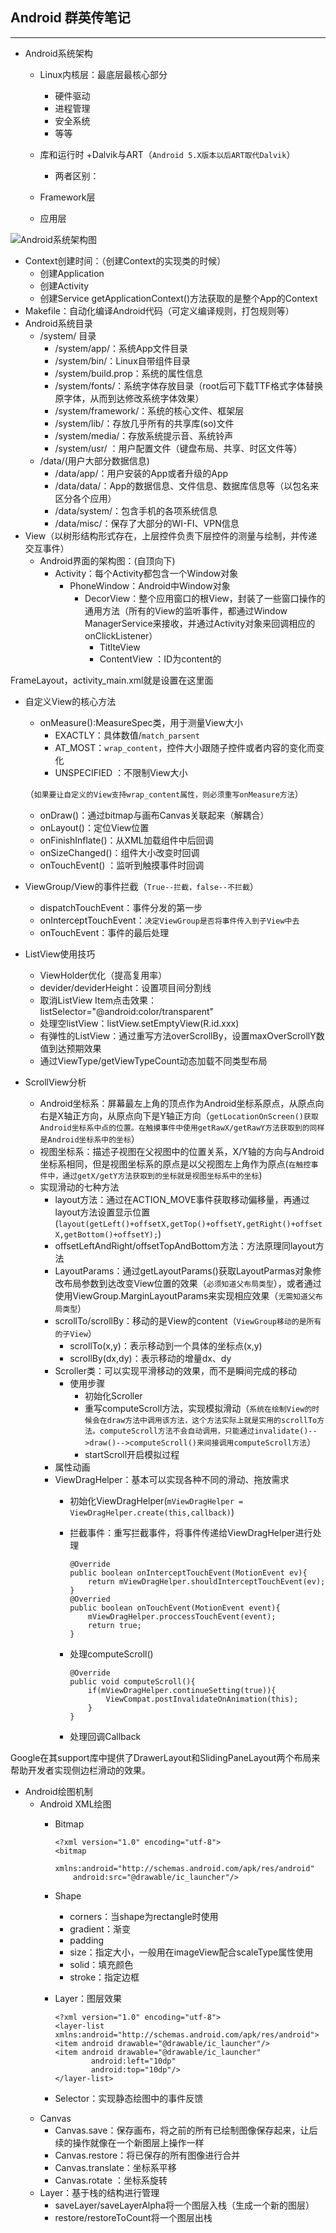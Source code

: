 ## Android 群英传笔记
---
+ Android系统架构
	+ Linux内核层：最底层最核心部分
		+ 硬件驱动
		+ 进程管理
		+ 安全系统
		+ 等等 
	+ 库和运行时
		+Dalvik与ART（`Android 5.X版本以后ART取代Dalvik`）
		
		+ 两者区别： 
	+ Framework层
	+ 应用层

![Android系统架构图](./images/android_struct.jpg)

+ Context创建时间：（创建Context的实现类的时候）
	+ 创建Application
	+ 创建Activity
	+ 创建Service
getApplicationContext()方法获取的是整个App的Context
+ Makefile：自动化编译Android代码（可定义编译规则，打包规则等）
+ Android系统目录
	+ /system/ 目录 
		+ /system/app/：系统App文件目录
		+ /system/bin/：Linux自带组件目录
		+ /system/build.prop：系统的属性信息
		+ /system/fonts/：系统字体存放目录（root后可下载TTF格式字体替换原字体，从而到达修改系统字体效果）
		+ /system/framework/：系统的核心文件、框架层
		+ /system/lib/：存放几乎所有的共享库(so)文件
		+ /system/media/：存放系统提示音、系统铃声
		+ /system/usr/  ：用户配置文件（键盘布局、共享、时区文件等）
	+ /data/(用户大部分数据信息)
		+ /data/app/：用户安装的App或者升级的App
		+ /data/data/：App的数据信息、文件信息、数据库信息等（以包名来区分各个应用）
		+ /data/system/：包含手机的各项系统信息
		+ /data/misc/：保存了大部分的WI-FI、VPN信息
+ View（以树形结构形式存在，上层控件负责下层控件的测量与绘制，并传递交互事件） 
	+ Android界面的架构图：(自顶向下)
		+ Activity：每个Activity都包含一个Window对象
			+ PhoneWindow：Android中Window对象
				+ DecorView：整个应用窗口的根View，封装了一些窗口操作的通用方法（所有的View的监听事件，都通过Window ManagerService来接收，并通过Activity对象来回调相应的onClickListener）
					+ TitlteView
					+ ContentView ：ID为content的

 FrameLayout，activity_main.xml就是设置在这里面
 
+ 自定义View的核心方法
 	+ onMeasure():MeasureSpec类，用于测量View大小
 		+ EXACTLY：具体数值/`match_parsent`
 		+ AT_MOST：`wrap_content`，控件大小跟随子控件或者内容的变化而变化
 		+ UNSPECIFIED ：不限制View大小
 	
 	（`如果要让自定义的View支持wrap_content属性，则必须重写onMeasure方法`）
 	
 	+ onDraw()：通过bitmap与画布Canvas关联起来（解耦合）
 	+ onLayout()：定位View位置
 	+ onFinishInflate()：从XML加载组件中后回调
 	+ onSizeChanged()：组件大小改变时回调
 	+ onTouchEvent() ：监听到触摸事件时回调
 
 + ViewGroup/View的事件拦截（`True--拦截，false--不拦截`）
 	+ dispatchTouchEvent：事件分发的第一步
 	+ onInterceptTouchEvent：`决定ViewGroup是否将事件传入到子View中去` 
 	+ onTouchEvent：事件的最后处理
 
+ ListView使用技巧
 	+ ViewHolder优化（提高复用率）
 	+ devider/deviderHeight：设置项目间分割线
 	+ 取消ListView Item点击效果：listSelector="@android:color/transparent"
 	+ 处理空listView：listView.setEmptyView(R.id.xxx)
 	+ 有弹性的ListView：通过重写方法overScrollBy，设置maxOverScrollY数值到达预期效果
 	+ 通过ViewType/getViewTypeCount动态加载不同类型布局
+ ScrollView分析
 	+ Android坐标系：屏幕最左上角的顶点作为Android坐标系原点，从原点向右是X轴正方向，从原点向下是Y轴正方向（`getLocationOnScreen()获取Android坐标系中点的位置。在触摸事件中使用getRawX/getRawY方法获取到的同样是Android坐标系中的坐标`）
 	+ 视图坐标系：描述子视图在父视图中的位置关系，X/Y轴的方向与Android坐标系相同，但是视图坐标系的原点是以父视图左上角作为原点(`在触控事件中，通过getX/getY方法获取到的坐标就是视图坐标系中的坐标`)
 	+ 实现滑动的七种方法
 		+ layout方法：通过在ACTION_MOVE事件获取移动偏移量，再通过layout方法设置显示位置(`layout(getLeft()+offsetX,getTop()+offsetY,getRight()+offsetX,getBottom()+offsetY);`)
 		+  offsetLeftAndRight/offsetTopAndBottom方法：方法原理同layout方法
 		+  LayoutParams：通过getLayoutParams()获取LayoutParmas对象修改布局参数到达改变View位置的效果（`必须知道父布局类型`），或者通过使用ViewGroup.MarginLayoutParams来实现相应效果（`无需知道父布局类型`）
 		+  scrollTo/scrollBy：移动的是View的content（`ViewGroup移动的是所有的子View`）
 			+ scrollTo(x,y)：表示移动到一个具体的坐标点(x,y)
 			+ scrollBy(dx,dy)：表示移动的增量dx、dy 
 		+  Scroller类：可以实现平滑移动的效果，而不是瞬间完成的移动
 			+ 使用步骤
 				+ 初始化Scroller
 				+ 重写computeScroll方法，实现模拟滑动（`系统在绘制View的时候会在draw方法中调用该方法，这个方法实际上就是实用的scrollTo方法。computeScroll方法不会自动调用，只能通过invalidate()-->draw()-->computeScroll()来间接调用computeScroll方法`）   
 				+ startScroll开启模拟过程
 		+ 属性动画
 		+ ViewDragHelper：基本可以实现各种不同的滑动、拖放需求
 			+ 初始化ViewDragHelper(`mViewDragHelper = ViewDragHelper.create(this,callback)`)
 			+ 拦截事件：重写拦截事件，将事件传递给ViewDragHelper进行处理
 	
			 	```
			 	@Override
			 	public boolean onInterceptTouchEvent(MotionEvent ev){
			 		return mViewDragHelper.shouldInterceptTouchEvent(ev);
			 	}
			 	@Overried
			 	public boolean onTouchEvent(MotionEvent event){
			 		mViewDragHelper.proccessTouchEvent(event);
			 		return true;
			 	}
			 	``` 
	  		+ 处理computeScroll()
	  			
	  			```
	  			@Override
	  			public void computeScroll(){
	  				if(mViewDragHelper.continueSetting(true)){
	  					ViewCompat.postInvalidateOnAnimation(this);
	  				}
	  			}
	  			```
 			+ 处理回调Callback
 
 Google在其support库中提供了DrawerLayout和SlidingPaneLayout两个布局来帮助开发者实现侧边栏滑动的效果。
 
 + Android绘图机制
 	+ Android XML绘图
 		+ Bitmap
 			
 			```
 			<?xml version="1.0" encoding="utf-8">
 			<bitmap 
 				xmlns:android="http://schemas.android.com/apk/res/android"
 				android:src="@drawable/ic_launcher"/>
 			```
 		+ Shape
 			+ corners：当shape为rectangle时使用
 			+ gradient：渐变
 			+ padding
 			+ size：指定大小，一般用在imageView配合scaleType属性使用
 			+ solid：填充颜色
 			+ stroke：指定边框 
 		+ Layer：图层效果
 			
 			```
 			<?xml version="1.0" encoding="utf-8">
 			<layer-list xmlns:android="http://schemas.android.com/apk/res/android">
 			<item android drawable="@drawable/ic_launcher"/>
 			<item android drawable="@drawable/ic_launcher"
 				    android:left="10dp"
 				    android:top="10dp"/>
 			</layer-list>
 			``` 
 		+ Selector：实现静态绘图中的事件反馈
 	+ Canvas
 		+ Canvas.save：保存画布，将之前的所有已绘制图像保存起来，让后续的操作就像在一个新图层上操作一样
 		+ Canvas.restore：将已保存的所有图像进行合并
 		+ Canvas.translate：坐标系平移
 		+ Canvas.rotate ：坐标系旋转
 	+ Layer：基于栈的结构进行管理
 		+ saveLayer/saveLayerAlpha将一个图层入栈（生成一个新的图层）
 		+ restore/restoreToCount将一个图层出栈	 
